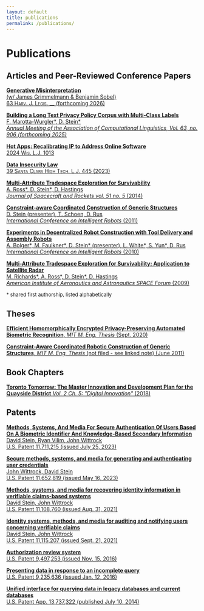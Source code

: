 ```yaml
---
layout: default
title: publications
permalink: /publications/
---
```


<style>  main .wrapper a {
    color: black;
    text-decoration: none;
  }
  main .wrapper a b, main .wrapper a strong {
    color: black;
    text-decoration: inherit;
  }
</style>

# Publications

## Articles and Peer-Reviewed Conference Papers

[
**Generative Misinterpretation**
<br/>
(w/ James Grimmelmann & Benjamin Sobel)
<br/>
<span style="font-variant: small-caps;">63 Harv. J. Legis. __ </span>(forthcoming 2026)
](https://papers.ssrn.com/sol3/papers.cfm?abstract_id=5309575)

[
**Building a Long Text Privacy Policy Corpus with Multi-Class Labels**
<br/>
F. Marotta-Wurgler\*, D. Stein\*
<br/>
_Annual Meeting of the Association of Computational Linguistics, Vol. 63, no. 906 (forthcoming 2025)_
](#)

[
**Hot Apps: Recalibrating IP to Address Online Software**
<br/>
<span style="font-variant: small-caps;"> 2024 Wis. L.J. 1013 </span>
](https://papers.ssrn.com/sol3/papers.cfm?abstract_id=4546335)

[
**Data Insecurity Law**
<br/>
<span style="font-variant: small-caps;">39 Santa Clara High Tech. L.J. 445 (2023) </span>
](https://digitalcommons.law.scu.edu/chtlj/)

[
**Multi-Attribute Tradespace Exploration for Survivability**
<br/>
A. Ross\*, D. Stein\*, D. Hastings
<br/>
_Journal of Spacecraft and Rockets vol. 51 no. 5_ (2014)
](https://dspace.mit.edu/handle/1721.1/82512)

[
**Constraint-aware Coordinated Construction of Generic Structures**
<br/>
D. Stein (presenter), T. Schoen, D. Rus
<br/>
_International Conference on Intelligent Robots_ (2011)
](https://dspace.mit.edu/handle/1721.1/72506)

[
**Experiments in Decentralized Robot Construction with Tool Delivery and Assembly Robots**
<br/>
A. Bolger\*, M. Faulkner\*, D. Stein\* (presenter), L. White\*, S. Yun\*, D. Rus
<br/>
_International Conference on Intelligent Robots_ (2010)
](https://dspace.mit.edu/handle/1721.1/72544)

[
**Multi-Attribute Tradespace Exploration for Survivability: Application to Satellite Radar**
<br/>
M. Richards\*, A. Ross\*, D. Stein\*, D. Hastings
<br/>
_American Institute of Aeronautics and Astronautics SPACE Forum_ (2009)
](https://dspace.mit.edu/handle/1721.1/72060)

<p style="font-size: small;">
* shared first authorship, listed alphabetically
</p>

## Theses

[**Efficient Homomorphically Encrypted Privacy-Preserving Automated Biometric Recognition**, _MIT M. Eng. Thesis_ (Sept. 2020)](https://dspace.mit.edu/handle/1721.1/130608)

[
**Constraint-Aware Coordinated Robotic Construction of Generic Structures**,  _MIT M. Eng. Thesis_ (not filed - see linked note) (June 2011)
](/thesis2011.html)

## Book Chapters

[
**Toronto Tomorrow: The Master Innovation and Development Plan for the Quayside District** _Vol. 2 Ch. 5: "Digital Innovation"_ (2018)
](https://storage.googleapis.com/sidewalk-toronto-ca/wp-content/uploads/2019/09/03134040/MIDP-Volume-2-Chapter-5-Digital-Innovation-Accessible.pdf)

## Patents
[
**Methods, Systems, And Media For Secure Authentication Of Users Based On A Biometric Identifier
And Knowledge-Based Secondary Information**
<br/>
David Stein, Ryan Vilim, John Wittrock
<br/>
U.S. Patent 11,711,215 (issued July 25, 2023)
](https://patentcenter.uspto.gov/applications/16513295)


[
**Secure methods, systems, and media for generating and authenticating user credentials**
<br/>
John Wittrock, David Stein
<br/>
U.S. Patent 11,652,819 (issued May 16, 2023)
](https://patentcenter.uspto.gov/applications/16513295)

[
**Methods, systems, and media for recovering identity information in verifiable claims-based systems**
<br/>
David Stein, John Wittrock
<br/>
U.S. Patent 11,108,760 (issued Aug. 31, 2021)
](https://patentcenter.uspto.gov/applications/17460860)

[
**Identity systems, methods, and media for auditing and notifying users concerning verifiable claims**
<br/>
David Stein, John Wittrock
<br/>
U.S. Patent 11,115,207 (issued Sept. 21, 2021)
](https://patentcenter.uspto.gov/applications/16704544)

[
**Authorization review system**
<br/>
U.S. Patent 9,497,253 (issued Nov.  15, 2016)
](https://patentcenter.uspto.gov/applications/14249117)

[
**Presenting data in response to an incomplete query**
<br/>
U.S. Patent 9,235,636 (issued Jan.  12, 2016)
](https://patentcenter.uspto.gov/applications/13722480)

[
**Unified interface for querying data in legacy databases and current databases**
<br/>
U.S. Patent App.  13,737,322 (published July 10, 2014)
](https://patentcenter.uspto.gov/applications/13722480)
